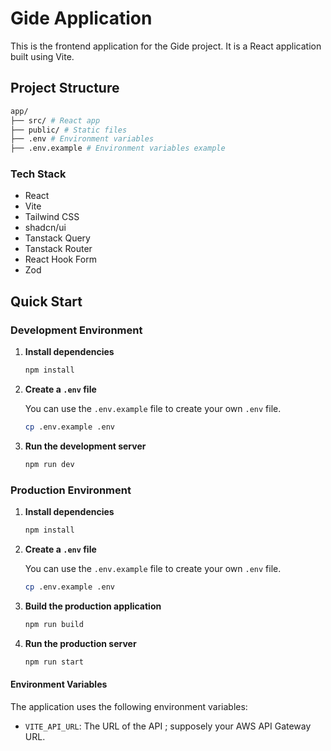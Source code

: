 # Gide Application

This is the frontend application for the Gide project. It is a React application built using Vite.


## Project Structure

```bash
app/
├── src/ # React app
├── public/ # Static files
├── .env # Environment variables
├── .env.example # Environment variables example
```

### Tech Stack

- React
- Vite
- Tailwind CSS
- shadcn/ui
- Tanstack Query
- Tanstack Router
- React Hook Form
- Zod

## Quick Start

### Development Environment

1. **Install dependencies**

    ```bash
    npm install
    ```

2. **Create a `.env` file**

    You can use the `.env.example` file to create your own `.env` file.

    ```bash
    cp .env.example .env
    ```

3. **Run the development server**

    ```bash
    npm run dev
    ```

### Production Environment

1. **Install dependencies**

    ```bash
    npm install
    ```

2. **Create a `.env` file**

    You can use the `.env.example` file to create your own `.env` file.

    ```bash
    cp .env.example .env
    ```

3. **Build the production application** 

    ```bash
    npm run build
    ```

4. **Run the production server**

    ```bash
    npm run start
    ```

#### Environment Variables

The application uses the following environment variables:

- `VITE_API_URL`: The URL of the API ; supposely your AWS API Gateway URL.

